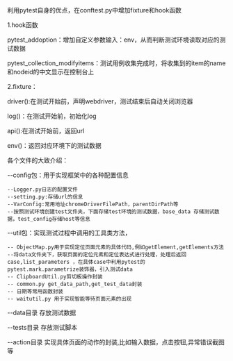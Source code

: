 利用pytest自身的优点，在conftest.py中增加fixture和hook函数

1.hook函数

pytest_addoption：增加自定义参数输入：env，从而判断测试环境读取对应的测试数据

pytest_collection_modifyitems：测试用例收集完成时，将收集到的item的name和nodeid的中文显示在控制台上

2.fixture：

driver():在测试开始前，声明webdriver，测试结束后自动关闭浏览器

log()：在测试开始前，初始化log

api():在测试开始前，返回url

env()：返回对应环境下的测试数据

各个文件的大致介绍：

--config包：用于实现框架中的各种配置信息
	
	--Logger.py日志的配置文件 
	--setting.py:存储url的信息 
	--VarConfig:常用地址chromeDriverFilePath，parentDirPath等
	--按照测试环境创建test文件夹，下面存储test环境的测试数据，base_data 存储测试数据，test_config存储host等信息 

--util包：实现测试过程中调用的工具类方法，

	-- ObjectMap.py用于实现定位页面元素的具体代码,例如getElement,getElements方法 
	--将data文件夹下，获取页面的定位元素和定位表达式进行处理，处理后返回case,list_parameters ，在具体case中利用pytest的			   pytest.mark.parametrize装饰器，引入测试data
	-- ClipboardUtil.py剪切板操作封装
	-- common.py get_data_path,get_test_data封装
	-- 日期等常用函数封装
	-- waitutil.py 用于实现智能等待页面元素的出现  

--data目录 存放测试数据

--tests目录  存放测试脚本

--action目录 实现具体页面的动作的封装,比如输入数据，点击按钮,异常错误截图等
